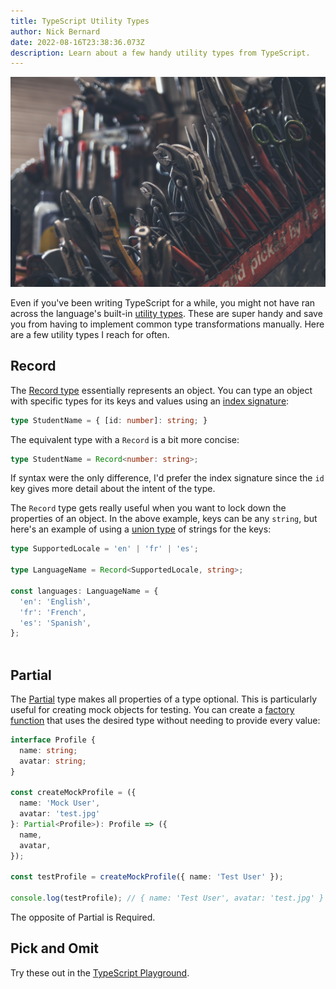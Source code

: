 ```yaml
---
title: TypeScript Utility Types
author: Nick Bernard
date: 2022-08-16T23:38:36.073Z
description: Learn about a few handy utility types from TypeScript.
---
```

![Tools on workbench](tools.jpg "Tools!")

Even if you've been writing TypeScript for a while, you might not have ran across the language's built-in [utility types](https://www.typescriptlang.org/docs/handbook/utility-types.html). These are super handy and save you from having to implement common type transformations manually.  Here are a few utility types I reach for often.

## Record

The [Record type](https://www.typescriptlang.org/docs/handbook/utility-types.html#recordkeys-type) essentially represents an object. You can type an object with specific types for its keys and values using an [index signature](https://www.typescriptlang.org/docs/handbook/2/objects.html#index-signatures):

```typescript
type StudentName = { [id: number]: string; }
```

The equivalent type with a `Record` is a bit more concise:

```typescript
type StudentName = Record<number: string>;
```

If syntax were the only difference, I'd prefer the index signature since the `id` key gives more detail about the intent of the type.

The `Record` type gets really useful when you want to lock down the properties of an object. In the above example, keys can be any `string`, but here's an example of using a [union type](https://www.typescriptlang.org/docs/handbook/typescript-in-5-minutes-func.html#unions) of strings for the keys:

```typescript
type SupportedLocale = 'en' | 'fr' | 'es';

type LanguageName = Record<SupportedLocale, string>;

const languages: LanguageName = {
  'en': 'English',
  'fr': 'French',
  'es': 'Spanish',
};
 
```



## Partial

The [Partial](https://www.typescriptlang.org/docs/handbook/utility-types.html#partialtype) type makes all properties of a type optional. This is particularly useful for creating mock objects for testing. You can create a [factory function](https://medium.com/javascript-scene/javascript-factory-functions-with-es6-4d224591a8b1) that uses the desired type without needing to provide every value:

```typescript
interface Profile {
  name: string;
  avatar: string;
}

const createMockProfile = ({
  name: 'Mock User',
  avatar: 'test.jpg'
}: Partial<Profile>): Profile => ({
  name,
  avatar,
});

const testProfile = createMockProfile({ name: 'Test User' }); 

console.log(testProfile); // { name: 'Test User', avatar: 'test.jpg' }
```

The opposite of Partial is Required.

## Pick and Omit

Try these out in the [TypeScript Playground](https://www.typescriptlang.org/play?strictNullChecks=true&q=171#example/built-in-utility-types).